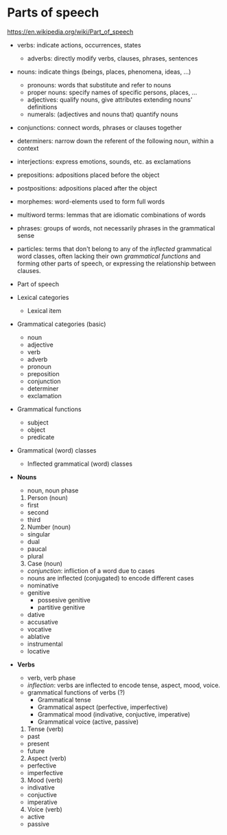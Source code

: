 # Parts of speech

https://en.wikipedia.org/wiki/Part_of_speech

- verbs: indicate actions, occurrences, states
  - adverbs: directly modify verbs, clauses, phrases, sentences
- nouns: indicate things (beings, places, phenomena, ideas, …)
  - pronouns: words that substitute and refer to nouns
  - proper nouns: specify names of specific persons, places, …
  - adjectives: qualify nouns, give attributes extending nouns' definitions
  - numerals: (adjectives and nouns that) quantify nouns
- conjunctions: connect words, phrases or clauses together
- determiners: narrow down the referent of the following noun, within a context
- interjections: express emotions, sounds, etc. as exclamations
- prepositions: adpositions placed before the object
- postpositions: adpositions placed after the object
- morphemes: word-elements used to form full words
- multiword terms: lemmas that are idiomatic combinations of words
- phrases: groups of words, not necessarily phrases in the grammatical sense
- particles: terms that don't belong to any of the *inflected* grammatical word
  classes, often lacking their own *grammatical functions* and forming other parts of speech, or expressing the relationship between clauses.


- Part of speech
- Lexical categories
  - Lexical item
- Grammatical categories (basic)
  - noun
  - adjective
  - verb
  - adverb
  - pronoun
  - preposition
  - conjunction
  - determiner
  - exclamation
- Grammatical functions
  - subject
  - object
  - predicate
- Grammatical (word) classes
  - Inflected grammatical (word) classes
- **Nouns**
  - noun, noun phase
  1. Person (noun)
    - first
    - second
    - third
  2. Number (noun)
    - singular
    - dual
    - paucal
    - plural
  3. Case (noun)
    - *conjunction*: infliction of a word due to cases
    - nouns are inflected (conjugated) to encode different cases
    - nominative
    - genitive
      - possesive genitive
      - partitive genitive
    - dative
    - accusative
    - vocative
    - ablative
    - instrumental
    - locative
- **Verbs**
  - verb, verb phase
  - *inflection*: verbs are inflected to encode tense, aspect, mood, voice.
  - grammatical functions of verbs (?)
    - Grammatical tense
    - Grammatical aspect (perfective, imperfective)
    - Grammatical mood (indivative, conjuctive, imperative)
    - Grammatical voice (active, passive)
  1. Tense (verb)
    - past
    - present
    - future
  2. Aspect (verb)
    - perfective
    - imperfective
  3. Mood (verb)
    - indivative
    - conjuctive
    - imperative
  4. Voice (verb)
    - active
    - passive
